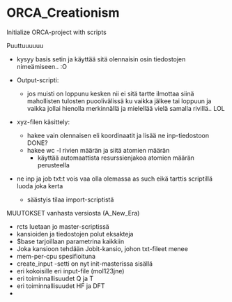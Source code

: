 # ORCA_Creationism
Initialize ORCA-project with scripts


Puuttuuuuuu

- kysyy basis setin ja käyttää sitä olennaisin osin tiedostojen nimeämiseen.. :O

- Output-scripti:
  - jos muisti on loppunu kesken nii ei sitä tartte ilmottaa siinä mahollisten tulosten puoolivälissä ku vaikka jälkee tai loppuun ja vaikka jollai hienolla merkinnällä ja mielellää vielä samalla rivillä.. LOL

- xyz-filen käsittely:
  - hakee vain olennaisen eli koordinaatit ja lisää ne inp-tiedostoon   DONE?
  - hakee wc -l rivien määrän ja siitä atomien määrän 
    - käyttää automaattista resurssienjakoa atomien määrän perusteella

- ne inp ja job txt:t vois vaa olla olemassa as such eikä tarttis scriptillä luoda joka kerta
  - säästyis tilaa import-scriptistä


MUUTOKSET vanhasta versiosta (A_New_Era)
- rcts luetaan jo master-scriptissä
- kansioiden ja tiedostojen polut eksakteja
- $base tarjoillaan parametrina kaikkiin
- Joka kansioon tehdään Jobit-kansio, johon txt-fileet menee
- mem-per-cpu spesifioituna
- create_input -setti on nyt init-masterissa sisällä
- eri kokoisille eri input-file (mol123jne)
- eri toiminnallisuudet Q ja T
- eri toiminnallisuudet HF ja DFT
- 
